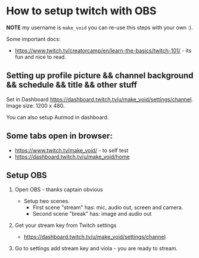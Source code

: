 # How to setup twitch with OBS

**NOTE** my username is `make_void` you can re-use this steps with your own :).

Some important docs:
  - https://www.twitch.tv/creatorcamp/en/learn-the-basics/twitch-101/ - its fun and nice to read.

## Setting up  profile picture && channel background && schedule && title && other stuff

Set in Dashboard https://dashboard.twitch.tv/u/make_void/settings/channel. Image
size: 1200 x 480. 

You can also setup Autmod in dashboard.

## Some tabs open in browser:
  - https://www.twitch.tv/make_void/ - to self test
  - https://dashboard.twitch.tv/u/make_void/home


## Setup OBS
1. Open OBS - thanks captain obvious
   - Setup two scenes.
     - First scene "stream" has: mic, audio out, screen and camera.
     - Second scene "break" has: image and audio out 
2. Get your stream key from Twitch settings
   - https://dashboard.twitch.tv/u/make_void/settings/channel

3. Go to settings add stream key and viola - you are ready to stream.
